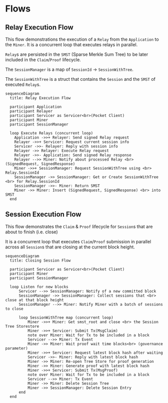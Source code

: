 # Flows <!-- omit in toc -->

## Relay Execution Flow

This flow demonstrations the execution of a `Relay` from the `Application` to the `Miner`. It is a concurrent loop that executes relays in parallel.

`Relay`s are persisted in the `SMST` (Sparse Merkle Sum Tree) to be later included in the `Claim`/`Proof` lifecycle.

The `SessionManager` is a map of `SessionId` -> `SessionWithTree`.

The `SessionWithTree` is a struct that contains the `Session` and the `SMST` of executed `Relay`s.

```mermaid
sequenceDiagram
  title: Relay Execution Flow

  participant Application
  participant Relayer
  participant Servicer as Servicer<br>(Pocket Client)
  participant Miner
  participant SessionManager

  loop Execute Relays (concurrent loop)
    Application ->>+ Relayer: Send signed Relay request
    Relayer ->>+ Servicer: Request current session info
    Servicer ->>- Relayer: Reply with session info
    Relayer ->> Relayer: Execute Relay request
    Relayer ->>- Application: Send signed Relay response
    Relayer -->> Miner: Notify about processed Relay <br> (SignedRequest, SignedResponse)
    Miner ->>+ SessionManager: Request SessionWithTree using <br> Relay.SessionId
    SessionManager ->> SessionManager: Get or Create SessionWithTree <br> for Relay.SessionId
    SessionManager ->>- Miner: Return SMST
    Miner ->> Miner: Insert (SignedRequest, SignedResponse) <br> into SMST
  end
```

## Session Execution Flow

This flow demonstrates the `Claim` & `Proof` lifecycle for `Session`s that are about to finish (i.e. close)

It is a concurrent loop that executes `Claim`/`Proof` submission in parallel across all `Session`s that are closing at the current block height.

```mermaid
sequenceDiagram
  title: Closing Session Flow

  participant Servicer as Servicer<br>(Pocket Client)
  participant Miner
  participant SessionManager

  loop Listen for new blocks
      Servicer -->> SessionManager: Notify of a new committed block
      SessionManager ->> SessionManager: Collect sessions that <br> close at that block height
      SessionManager -->> Miner: Notify Miner with a batch of sessions to close

      loop SessionWithTree map (concurrent loop)
          Miner ->>+ Miner: Get smst_root and close <br> the Session Tree Storestore
          Miner ->>+ Servicer: Submit Tx(MsgClaim)
          note over Miner: Wait for Tx to be included in a block
          Servicer -->> Miner: Tx Event
          Miner ->> Miner: Wait proof wait time blocks<br> (governance parameter)
          Miner ->>+ Servicer: Request latest block hash after waiting
          Servicer ->>- Miner: Reply with latest block hash
          Miner ->> Miner: Re-open Tree Store for proof generation
          Miner ->> Miner: Generate proof with latest block hash
          Miner ->>+ Servicer: Submit Tx(MsgProof)
          note over Miner: Wait for Tx to be included in a block
          Servicer -->> Miner: Tx Event
          Miner ->> Miner: Delete Session Tree
          Miner ->> SessionManager: Delete Session Entry
      end
  end
```
